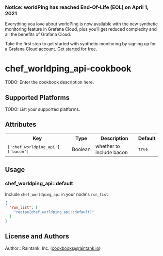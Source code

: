 ### Notice: worldPing has reached End-Of-Life (EOL) on April 1, 2021

Everything you love about worldPing is now available with the new synthetic monitoring feature in Grafana Cloud, plus you’ll get reduced complexity and all the benefits of Grafana Cloud. 

Take the first step to get started with synthetic monitoring by signing up for a Grafana Cloud account. [Get started for free.](https://go2.grafana.com/worldPing-EOL-grafana-cloud.html?pg=plugins-wp&plcmt=body-txt)

# chef_worldping_api-cookbook

TODO: Enter the cookbook description here.

## Supported Platforms

TODO: List your supported platforms.

## Attributes

<table>
  <tr>
    <th>Key</th>
    <th>Type</th>
    <th>Description</th>
    <th>Default</th>
  </tr>
  <tr>
    <td><tt>['chef_worldping_api']['bacon']</tt></td>
    <td>Boolean</td>
    <td>whether to include bacon</td>
    <td><tt>true</tt></td>
  </tr>
</table>

## Usage

### chef_worldping_api::default

Include `chef_worldping_api` in your node's `run_list`:

```json
{
  "run_list": [
    "recipe[chef_worldping_api::default]"
  ]
}
```

## License and Authors

Author:: Raintank, Inc. (<cookbooks@raintank.io>)
